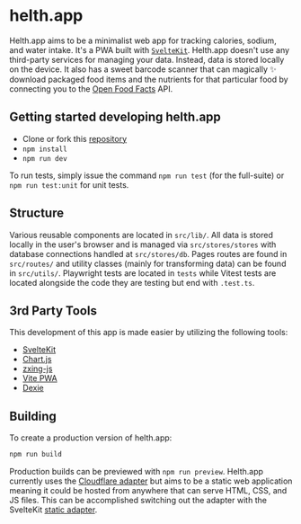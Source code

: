 # helth.app

Helth.app aims to be a minimalist web app for tracking calories, sodium, and water intake. It's a PWA built with [`SvelteKit`](https://github.com/sveltejs/kit/tree/master/packages/create-svelte). Helth.app doesn't use any third-party services for managing your data. Instead, data is stored locally on the device. It also has a sweet barcode scanner that can magically ✨ download packaged food items and the nutrients for that particular food by connecting you to the [Open Food Facts](https://world.openfoodfacts.org/) API.

## Getting started developing helth.app

+ Clone or fork this [repository](https://github.com/Dilden/helth)
+ `npm install`
+ `npm run dev`

To run tests, simply issue the command `npm run test` (for the full-suite) or `npm run test:unit` for unit tests.

## Structure
Various reusable components are located in `src/lib/`. All data is stored locally in the user's browser and is managed via `src/stores/stores` with database connections handled at `src/stores/db`. Pages routes are found in `src/routes/` and utility classes (mainly for transforming data) can be found in `src/utils/`. Playwright tests are located in `tests` while Vitest tests are located alongside the code they are testing but end with `.test.ts`.


## 3rd Party Tools
This development of this app is made easier by utilizing the following tools:
+ [SvelteKit](https://github.com/sveltejs/kit/)
+ [Chart.js](https://www.chartjs.org/)
+ [zxing-js](https://github.com/zxing-js/library)
+ [Vite PWA](https://github.com/vite-pwa/vite-plugin-pwa)
+ [Dexie](https://github.com/dexie/Dexie.js/)


## Building

To create a production version of helth.app:

```bash
npm run build
```

Production builds can be previewed with `npm run preview`. Helth.app currently uses the [Cloudflare adapter](https://kit.svelte.dev/docs/adapter-cloudflare) but aims to be a static web application meaning it could be hosted from anywhere that can serve HTML, CSS, and JS files. This can be accomplished switching out the adapter with the SvelteKit [static adapter](https://kit.svelte.dev/docs/adapter-static).

